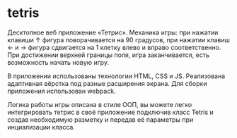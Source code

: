 # tetris

Десктопное веб приложение  «Тетрис». Механика игры: при нажатии клавиши ↑ фигура поворачивается на 90 градусов, при нажатии клавиш ← и → фигура сдвигается на 1 клетку влево и вправо соответственно. При достижении верхней границы поля, игра заканчивается, есть возможность начать новую игру. 

В приложении использованы технологии HTML, CSS и JS. Реализована адаптивная вёрстка под разные расширения экрана. Для сборки приложения использован webpack.

Логика работы игры описана в стиле ООП, вы можете легко интегрировать тетрис в своё приложение подключив класс Tetris и создав необходимую разметку и передав её параметры при инциализации класса.